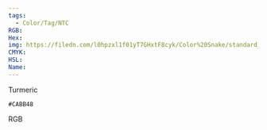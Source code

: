 ```yaml
---
tags:
  - Color/Tag/NTC
RGB:
Hex:
img: https://filedn.com/l0hpzxl1f01yT7GHxtF8cyk/Color%20Snake/standard_csv_to_svg/%23/CABB48.svg
CMYK:
HSL:
Name:
---
```

Turmeric
```palette
#CABB48
```
RGB
